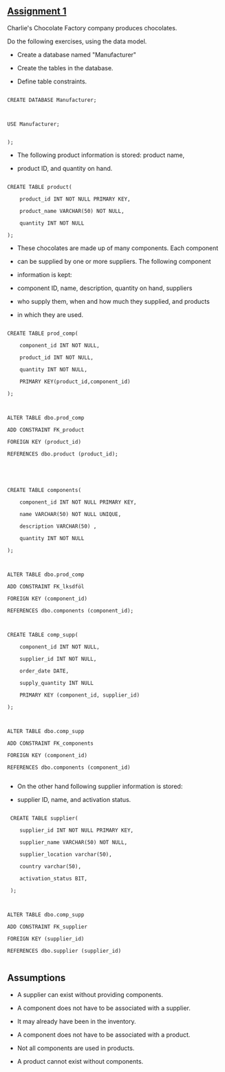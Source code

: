 ## <a href=https://github.com/iremben/SQL-Assignments-Exercises/blob/main/Assignment-1/assignment-1.sql>Assignment 1</a>
Charlie's Chocolate Factory company produces chocolates.

Do the following exercises, using the data model.

* Create a database named "Manufacturer"

* Create the tables in the database.

* Define table constraints.



<pre><code>
CREATE DATABASE Manufacturer;



USE Manufacturer;


);
</code></pre>



* The following product information is stored: product name, 

* product ID, and quantity on hand. 



<pre><code>
CREATE TABLE product(

	product_id INT NOT NULL PRIMARY KEY,

	product_name VARCHAR(50) NOT NULL,

	quantity INT NOT NULL

);
</code></pre>



* These chocolates are made up of many components. Each component

* can be supplied by one or more suppliers. The following component 

* information is kept:

* component ID, name, description, quantity on hand, suppliers 

* who supply them, when and how much they supplied, and products

* in which they are used. 



<pre><code>
CREATE TABLE prod_comp(

	component_id INT NOT NULL,

	product_id INT NOT NULL,

	quantity INT NOT NULL,

	PRIMARY KEY(product_id,component_id)

);



ALTER TABLE dbo.prod_comp 

ADD CONSTRAINT FK_product 

FOREIGN KEY (product_id) 

REFERENCES dbo.product (product_id);





CREATE TABLE components(

	component_id INT NOT NULL PRIMARY KEY,

	name VARCHAR(50) NOT NULL UNIQUE,

	description VARCHAR(50) ,

	quantity INT NOT NULL

);



ALTER TABLE dbo.prod_comp

ADD CONSTRAINT FK_lksdföl

FOREIGN KEY (component_id)

REFERENCES dbo.components (component_id);



CREATE TABLE comp_supp(

	component_id INT NOT NULL,

	supplier_id INT NOT NULL,

	order_date DATE,

	supply_quantity INT NULL

	PRIMARY KEY (component_id, supplier_id)

);



ALTER TABLE dbo.comp_supp 

ADD CONSTRAINT FK_components 

FOREIGN KEY (component_id) 

REFERENCES dbo.components (component_id)

</code></pre>

* On the other hand following supplier information is stored: 

* supplier ID, name, and activation status.


<pre><code>
 CREATE TABLE supplier(

	supplier_id INT NOT NULL PRIMARY KEY,

	supplier_name VARCHAR(50) NOT NULL,

	supplier_location varchar(50),

	country varchar(50),

	activation_status BIT,

 );



ALTER TABLE dbo.comp_supp 

ADD CONSTRAINT FK_supplier 

FOREIGN KEY (supplier_id) 

REFERENCES dbo.supplier (supplier_id)

</code></pre>



## Assumptions


* A supplier can exist without providing components.     

* A component does not have to be associated with a supplier. 

* It may already have been in the inventory.

* A component does not have to be associated with a product. 

* Not all components are used in products.

* A product cannot exist without components.     





